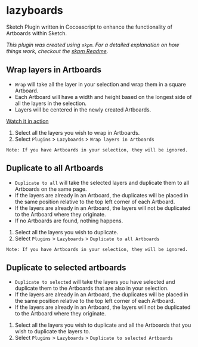 # lazyboards

Sketch Plugin written in Cocoascript to enhance the functionality of Artboards within Sketch.

_This plugin was created using `skpm`. For a detailed explanation on how things work, checkout the [skpm Readme](https://github.com/skpm/skpm/blob/master/README.md)._

## Wrap layers in Artboards

- `Wrap` will take all the layer in your selection and wrap them in a square Artboard.
- Each Artboard will have a width and height based on the longest side of all the layers in the selection.
- Layers will be centered in the newly created Artboards.

[Watch it in action](https://youtu.be/_i9cOkof3Jk)

1. Select all the layers you wish to wrap in Artboards.
2. Select `Plugins` > `Lazyboards` > `Wrap layers in Artboards`

```
Note: If you have Artboards in your selection, they will be ignored.
```

## Duplicate to all Artboards

- `Duplicate to all` will take the selected layers and duplicate them to all Artboards on the same page.
- If the layers are already in an Artboard, the duplicates will be placed in the same position relative to the top left corner of each Artboard.
- If the layers are already in an Artboard, the layers will not be duplicated to the Artboard where they originate.
- If no Artboards are found, nothing happens.

1. Select all the layers you wish to duplicate.
2. Select `Plugins` > `Lazyboards` > `Duplicate to all Artboards`

```
Note: If you have Artboards in your selection, they will be ignored.
```

## Duplicate to selected artboards

- `Duplicate to selected` will take the layers you have selected and duplicate them to the Artboards that are also in your selection.
- If the layers are already in an Artboard, the duplicates will be placed in the same position relative to the top left corner of each Artboard.
- If the layers are already in an Artboard, the layers will not be duplicated to the Artboard where they originate.

1. Select all the layers you wish to duplicate and all the Artboards that you wish to duplicate the layers to.
2. Select `Plugins` > `Lazyboards` > `Duplicate to selected Artboards`
